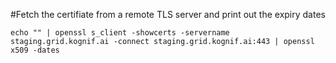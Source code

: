 #Fetch the certifiate from a remote TLS server and print out the expiry dates

```
echo "" | openssl s_client -showcerts -servername staging.grid.kognif.ai -connect staging.grid.kognif.ai:443 | openssl x509 -dates
```
